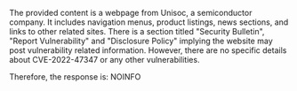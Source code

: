 The provided content is a webpage from Unisoc, a semiconductor company. It includes navigation menus, product listings, news sections, and links to other related sites. There is a section titled "Security Bulletin", "Report Vulnerability" and "Disclosure Policy" implying the website may post vulnerability related information. However, there are no specific details about CVE-2022-47347 or any other vulnerabilities.

Therefore, the response is:
NOINFO